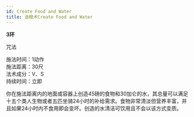 ```yaml
---
id: Create Food and Water
title: 造粮术Create Food and Water
---
```


**3环**

咒法

施法时间：1动作  
施法距离：30尺  
法术成分：V、S  
持续时间：立即  


你在施法距离内的地面或容器上创造45磅的食物和30加仑的水，其总量可以满足十五个类人生物或者五匹坐骑24小时的补给需求。食物非常清淡但营养丰富，并且如果24小时内不食用即会变坏。创造的水清洁可饮用且不会以该方式变质。
